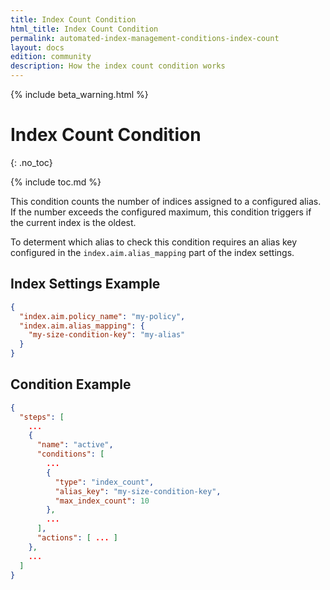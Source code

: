 ```yaml
---
title: Index Count Condition
html_title: Index Count Condition
permalink: automated-index-management-conditions-index-count
layout: docs
edition: community
description: How the index count condition works
---
```

<!--- Copyright 2023 floragunn GmbH -->

{% include beta_warning.html %}

# Index Count Condition
{: .no_toc}

{% include toc.md %}

This condition counts the number of indices assigned to a configured alias. If the number exceeds the configured maximum, this condition triggers if the current index is the oldest.

To determent which alias to check this condition requires an alias key configured in the `index.aim.alias_mapping` part of the index settings.

## Index Settings Example

```json
{
  "index.aim.policy_name": "my-policy",
  "index.aim.alias_mapping": {
    "my-size-condition-key": "my-alias"
  }
}
```

## Condition Example

```json
{
  "steps": [
    ...
    {
      "name": "active",
      "conditions": [
        ...
        {
          "type": "index_count",
          "alias_key": "my-size-condition-key",
          "max_index_count": 10
        },
        ...
      ],
      "actions": [ ... ]
    },
    ...
  ]
}
```
